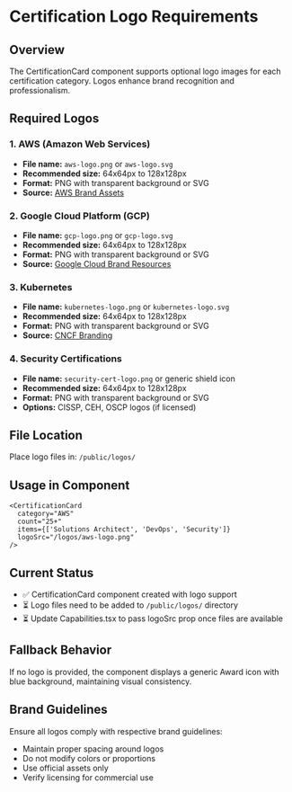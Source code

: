 # Certification Logo Requirements

## Overview
The CertificationCard component supports optional logo images for each certification category. Logos enhance brand recognition and professionalism.

## Required Logos

### 1. AWS (Amazon Web Services)
- **File name:** `aws-logo.png` or `aws-logo.svg`
- **Recommended size:** 64x64px to 128x128px
- **Format:** PNG with transparent background or SVG
- **Source:** [AWS Brand Assets](https://aws.amazon.com/architecture/icons/)

### 2. Google Cloud Platform (GCP)
- **File name:** `gcp-logo.png` or `gcp-logo.svg`
- **Recommended size:** 64x64px to 128x128px
- **Format:** PNG with transparent background or SVG
- **Source:** [Google Cloud Brand Resources](https://cloud.google.com/press)

### 3. Kubernetes
- **File name:** `kubernetes-logo.png` or `kubernetes-logo.svg`
- **Recommended size:** 64x64px to 128x128px
- **Format:** PNG with transparent background or SVG
- **Source:** [CNCF Branding](https://www.cncf.io/brand-guidelines/)

### 4. Security Certifications
- **File name:** `security-cert-logo.png` or generic shield icon
- **Recommended size:** 64x64px to 128x128px
- **Format:** PNG with transparent background or SVG
- **Options:** CISSP, CEH, OSCP logos (if licensed)

## File Location
Place logo files in: `/public/logos/`

## Usage in Component
```tsx
<CertificationCard
  category="AWS"
  count="25+"
  items={['Solutions Architect', 'DevOps', 'Security']}
  logoSrc="/logos/aws-logo.png"
/>
```

## Current Status
- ✅ CertificationCard component created with logo support
- ⏳ Logo files need to be added to `/public/logos/` directory
- ⏳ Update Capabilities.tsx to pass logoSrc prop once files are available

## Fallback Behavior
If no logo is provided, the component displays a generic Award icon with blue background, maintaining visual consistency.

## Brand Guidelines
Ensure all logos comply with respective brand guidelines:
- Maintain proper spacing around logos
- Do not modify colors or proportions
- Use official assets only
- Verify licensing for commercial use
